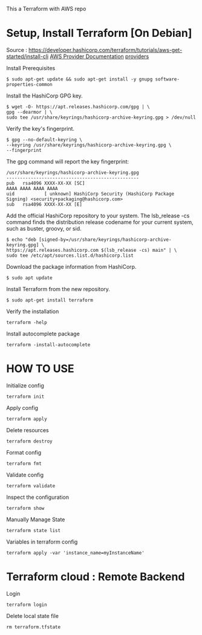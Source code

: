 This a Terraform with AWS repo

# Setup, Install Terraform [On Debian]

Source : https://developer.hashicorp.com/terraform/tutorials/aws-get-started/install-cli
[AWS Provider Documentation](https://registry.terraform.io/providers/hashicorp/aws/latest/docs#authentication)
[providers](https://developer.hashicorp.com/terraform/language/providers)


Install Prerequisites
```
$ sudo apt-get update && sudo apt-get install -y gnupg software-properties-common
```

Install the HashiCorp GPG key.
```
$ wget -O- https://apt.releases.hashicorp.com/gpg | \
gpg --dearmor | \
sudo tee /usr/share/keyrings/hashicorp-archive-keyring.gpg > /dev/null
```

Verify the key's fingerprint.
```
$ gpg --no-default-keyring \
--keyring /usr/share/keyrings/hashicorp-archive-keyring.gpg \
--fingerprint
```
The gpg command will report the key fingerprint:
```
/usr/share/keyrings/hashicorp-archive-keyring.gpg
-------------------------------------------------
pub   rsa4096 XXXX-XX-XX [SC]
AAAA AAAA AAAA AAAA
uid           [ unknown] HashiCorp Security (HashiCorp Package Signing) <security+packaging@hashicorp.com>
sub   rsa4096 XXXX-XX-XX [E]
```

Add the official HashiCorp repository to your system. The lsb_release -cs command finds the distribution release codename for your current system, such as buster, groovy, or sid.
```
$ echo "deb [signed-by=/usr/share/keyrings/hashicorp-archive-keyring.gpg] \
https://apt.releases.hashicorp.com $(lsb_release -cs) main" | \
sudo tee /etc/apt/sources.list.d/hashicorp.list
```

Download the package information from HashiCorp.
```
$ sudo apt update
```

Install Terraform from the new repository.
```
$ sudo apt-get install terraform
```
Verify the installation
```
terraform -help
```

Install autocomplete package
```
terraform -install-autocomplete
```

# HOW TO USE
Initialize config
```
terraform init
```
Apply config
```
terraform apply
```
Delete resources
```
terraform destroy
```
Format config
```
terraform fmt
```
Validate config
```
terraform validate
```
Inspect the configuration
```
terraform show
```
Manually Manage State
```
terraform state list
```

Variables in terraform config
```
terraform apply -var 'instance_name=myInstanceName'
```

# Terraform cloud : Remote Backend

Login
```
terraform login
```
Delete local state file
```
rm terraform.tfstate
```

